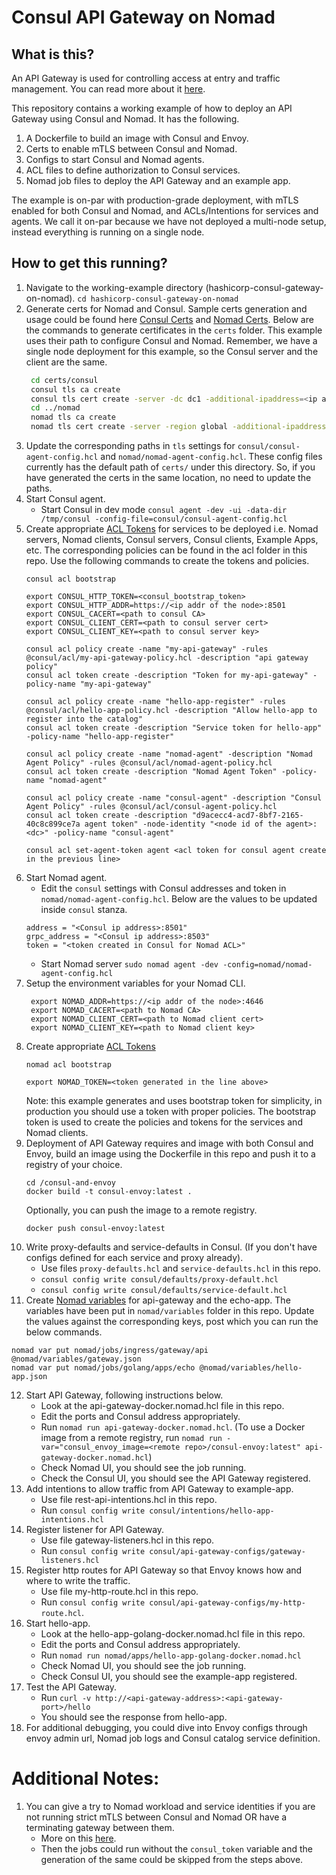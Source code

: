 # Consul API Gateway on Nomad

## What is this?

An API Gateway is used for controlling access at entry and traffic management.
You can read more about it [here](https://developer.hashicorp.com/consul/docs/connect/gateways/api-gateway).

This repository contains a working example of how to deploy an API Gateway using Consul and Nomad. It has the following.
1. A Dockerfile to build an image with Consul and Envoy.
2. Certs to enable mTLS between Consul and Nomad.
3. Configs to start Consul and Nomad agents.
4. ACL files to define authorization to Consul services.
5. Nomad job files to deploy the API Gateway and an example app.

The example is on-par with production-grade deployment, with mTLS enabled for both Consul and Nomad, and ACLs/Intentions for services and agents.
We call it on-par because we have not deployed a multi-node setup, instead everything is running on a single node.

## How to get this running?

1. Navigate to the working-example directory (hashicorp-consul-gateway-on-nomad).
   `cd hashicorp-consul-gateway-on-nomad`
2. Generate certs for Nomad and Consul. Sample certs generation and usage could be found here [Consul Certs](https://developer.hashicorp.com/consul/tutorials/security/tls-encryption-secure) and [Nomad Certs](https://developer.hashicorp.com/nomad/tutorials/transport-security/security-enable-tls).
   Below are the commands to generate certificates in the `certs` folder. This example uses their path to configure Consul and Nomad.
   Remember, we have a single node deployment for this example, so the Consul server and the client are the same.
   ```bash
    cd certs/consul
    consul tls ca create
    consul tls cert create -server -dc dc1 -additional-ipaddress=<ip addr of the node> -additional-dnsname=<hostname of the node>
    cd ../nomad
    nomad tls ca create
    nomad tls cert create -server -region global -additional-ipaddress=<ip addr of the node> -additional-dnsname=<hostname of the node> -additional-dnsname="client.global.nomad"
   ```
3. Update the corresponding paths in `tls` settings for `consul/consul-agent-config.hcl` and `nomad/nomad-agent-config.hcl`. 
   These config files currently has the default path of `certs/` under this directory. So, if you have generated the certs in the same location, no need to update the paths.
4. Start Consul agent.
    - Start Consul in dev mode `consul agent -dev -ui -data-dir /tmp/consul -config-file=consul/consul-agent-config.hcl`
5. Create appropriate [ACL Tokens](https://developer.hashicorp.com/consul/tutorials/security/access-control-setup-production) for services to be deployed i.e. Nomad servers, Nomad clients, Consul servers, Consul clients, Example Apps, etc.
   The corresponding policies can be found in the acl folder in this repo. Use the following commands to create the tokens and policies.
   ```
   consul acl bootstrap
   
   export CONSUL_HTTP_TOKEN=<consul_bootstrap_token>
   export CONSUL_HTTP_ADDR=https://<ip addr of the node>:8501
   export CONSUL_CACERT=<path to consul CA>
   export CONSUL_CLIENT_CERT=<path to consul server cert>
   export CONSUL_CLIENT_KEY=<path to consul server key>

   consul acl policy create -name "my-api-gateway" -rules @consul/acl/my-api-gateway-policy.hcl -description "api gateway policy"
   consul acl token create -description "Token for my-api-gateway" -policy-name "my-api-gateway"

   consul acl policy create -name "hello-app-register" -rules @consul/acl/hello-app-policy.hcl -description "Allow hello-app to register into the catalog"
   consul acl token create -description "Service token for hello-app" -policy-name "hello-app-register"

   consul acl policy create -name "nomad-agent" -description "Nomad Agent Policy" -rules @consul/acl/nomad-agent-policy.hcl
   consul acl token create -description "Nomad Agent Token" -policy-name "nomad-agent"

   consul acl policy create -name "consul-agent" -description "Consul Agent Policy" -rules @consul/acl/consul-agent-policy.hcl
   consul acl token create -description "d9acecc4-acd7-8bf7-2165-40c8c899ce7a agent token" -node-identity "<node id of the agent>:<dc>" -policy-name "consul-agent"
   
   consul acl set-agent-token agent <acl token for consul agent create in the previous line>
   ```
6. Start Nomad agent.
    - Edit the `consul` settings with Consul addresses and token in `nomad/nomad-agent-config.hcl`. Below are the values to be updated inside `consul` stanza.
    ```
    address = "<Consul ip address>:8501"
    grpc_address = "<Consul ip address>:8503"
    token = "<token created in Consul for Nomad ACL>"
    ```
    - Start Nomad server `sudo nomad agent -dev -config=nomad/nomad-agent-config.hcl`
7. Setup the environment variables for your Nomad CLI.
   ```
    export NOMAD_ADDR=https://<ip addr of the node>:4646
    export NOMAD_CACERT=<path to Nomad CA>
    export NOMAD_CLIENT_CERT=<path to Nomad client cert>
    export NOMAD_CLIENT_KEY=<path to Nomad client key>
   ```
8. Create appropriate [ACL Tokens](https://developer.hashicorp.com/nomad/tutorials/access-control/access-control-tokens)
    ```
    nomad acl bootstrap
    ```
    ```
    export NOMAD_TOKEN=<token generated in the line above>
    ```
    Note: this example generates and uses bootstrap token for simplicity, in production you should use a token with proper policies.
    The bootstrap token is used to create the policies and tokens for the services and Nomad clients.
9. Deployment of API Gateway requires and image with both Consul and Envoy, build an image using the Dockerfile in this repo and push it to a registry of your choice.
   ```
   cd /consul-and-envoy
   docker build -t consul-envoy:latest .
   ```
   Optionally, you can push the image to a remote registry.
   ```
   docker push consul-envoy:latest
   ```
10. Write proxy-defaults and service-defaults in Consul. (If you don't have configs defined for each service and proxy already).
    - Use files `proxy-defaults.hcl` and `service-defaults.hcl` in this repo.
    - `consul config write consul/defaults/proxy-default.hcl`
    - `consul config write consul/defaults/service-default.hcl`
11. Create [Nomad variables](https://developer.hashicorp.com/nomad/tutorials/variables/variables-create) for api-gateway and the echo-app.
    The variables have been put in `nomad/variables` folder in this repo. Update the values against the corresponding keys, post which you can run the below commands.
   ```
   nomad var put nomad/jobs/ingress/gateway/api @nomad/variables/gateway.json
   nomad var put nomad/jobs/golang/apps/echo @nomad/variables/hello-app.json
   ```
12. Start API Gateway, following instructions below.
    - Look at the api-gateway-docker.nomad.hcl file in this repo.
    - Edit the ports and Consul address appropriately.
    - Run `nomad run api-gateway-docker.nomad.hcl`. (To use a Docker image from a remote registry, run `nomad run -var="consul_envoy_image=<remote repo>/consul-envoy:latest" api-gateway-docker.nomad.hcl`)
    - Check Nomad UI, you should see the job running.
    - Check the Consul UI, you should see the API Gateway registered.
13. Add intentions to allow traffic from API Gateway to example-app.
    - Use file rest-api-intentions.hcl in this repo.
    - Run `consul config write consul/intentions/hello-app-intentions.hcl`
14. Register listener for API Gateway.
    - Use file gateway-listeners.hcl in this repo.
    - Run `consul config write consul/api-gateway-configs/gateway-listeners.hcl`
15. Register http routes for API Gateway so that Envoy knows how and where to write the traffic.
    - Use file my-http-route.hcl in this repo.
    - Run `consul config write consul/api-gateway-configs/my-http-route.hcl`.
16. Start hello-app.
    - Look at the hello-app-golang-docker.nomad.hcl file in this repo.
    - Edit the ports and Consul address appropriately.
    - Run `nomad run nomad/apps/hello-app-golang-docker.nomad.hcl`
    - Check Nomad UI, you should see the job running.
    - Check Consul UI, you should see the example-app registered.
17. Test the API Gateway.
    - Run `curl -v http://<api-gateway-address>:<api-gateway-port>/hello`
    - You should see the response from hello-app.
18. For additional debugging, you could dive into Envoy configs through envoy admin url, Nomad job logs and Consul catalog service definition.

# Additional Notes:
1. You can give a try to Nomad workload and service identities if you are not running strict mTLS between Consul and Nomad OR have a terminating gateway between them.
    - More on this [here](https://developer.hashicorp.com/nomad/tutorials/integrate-consul/consul-acl).
    - Then the jobs could run without the `consul_token` variable and the generation of the same could be skipped from the steps above.
